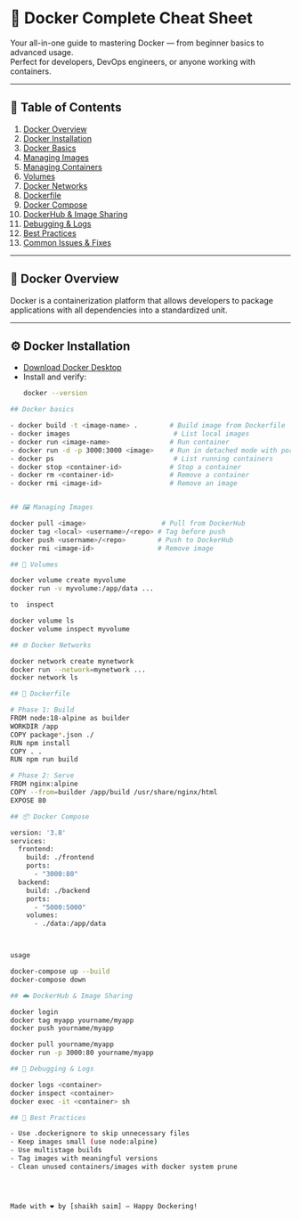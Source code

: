 # 🐳 Docker Complete Cheat Sheet

Your all-in-one guide to mastering Docker — from beginner basics to advanced usage.  
Perfect for developers, DevOps engineers, or anyone working with containers.

---

## 📘 Table of Contents

1. [Docker Overview](#docker-overview)  
2. [Docker Installation](#docker-installation)  
3. [Docker Basics](#docker-basics)  
4. [Managing Images](#managing-images)  
5. [Managing Containers](#managing-containers)  
6. [Volumes](#volumes)  
7. [Docker Networks](#docker-networks)  
8. [Dockerfile](#dockerfile)  
9. [Docker Compose](#docker-compose)  
10. [DockerHub & Image Sharing](#dockerhub--image-sharing)  
11. [Debugging & Logs](#debugging--logs)  
12. [Best Practices](#best-practices)  
13. [Common Issues & Fixes](#common-issues--fixes)

---

## 🚢 Docker Overview

Docker is a containerization platform that allows developers to package applications with all dependencies into a standardized unit.

---

## ⚙️ Docker Installation

- [Download Docker Desktop](https://www.docker.com/products/docker-desktop/)
- Install and verify:
  ```bash
  docker --version


```bash
## Docker basics

- docker build -t <image-name> .        # Build image from Dockerfile
- docker images                          # List local images
- docker run <image-name>               # Run container
- docker run -d -p 3000:3000 <image>    # Run in detached mode with port mapping
- docker ps                              # List running containers
- docker stop <container-id>            # Stop a container
- docker rm <container-id>              # Remove a container
- docker rmi <image-id>                 # Remove an image


## 🖼️ Managing Images

docker pull <image>                   # Pull from DockerHub
docker tag <local> <username>/<repo> # Tag before push
docker push <username>/<repo>        # Push to DockerHub
docker rmi <image-id>                # Remove image

## 💾 Volumes

docker volume create myvolume
docker run -v myvolume:/app/data ...

to  inspect

docker volume ls
docker volume inspect myvolume

## 🌐 Docker Networks

docker network create mynetwork
docker run --network=mynetwork ...
docker network ls

## 📄 Dockerfile

# Phase 1: Build
FROM node:18-alpine as builder
WORKDIR /app
COPY package*.json ./
RUN npm install
COPY . .
RUN npm run build

# Phase 2: Serve
FROM nginx:alpine
COPY --from=builder /app/build /usr/share/nginx/html
EXPOSE 80

## 📦 Docker Compose

version: '3.8'
services:
  frontend:
    build: ./frontend
    ports:
      - "3000:80"
  backend:
    build: ./backend
    ports:
      - "5000:5000"
    volumes:
      - ./data:/app/data



usage

docker-compose up --build
docker-compose down

## ☁️ DockerHub & Image Sharing

docker login
docker tag myapp yourname/myapp
docker push yourname/myapp

docker pull yourname/myapp
docker run -p 3000:80 yourname/myapp

## 🐞 Debugging & Logs

docker logs <container>
docker inspect <container>
docker exec -it <container> sh

## 🧠 Best Practices

- Use .dockerignore to skip unnecessary files
- Keep images small (use node:alpine)
- Use multistage builds
- Tag images with meaningful versions
- Clean unused containers/images with docker system prune




Made with ❤️ by [shaikh saim] — Happy Dockering!



